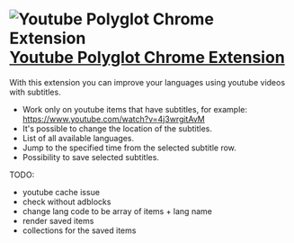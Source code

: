 # ![Youtube Polyglot Chrome Extension](https://raw.githubusercontent.com/no81no/jplist/master/demo/img/common/rocket-50.png) [Youtube Polyglot Chrome Extension](http://jplist.com)

With this extension you can improve your languages using youtube videos with subtitles.

- Work only on youtube items that have subtitles, for example:
https://www.youtube.com/watch?v=4j3wrgitAvM
- It's possible to change the location of the subtitles.
- List of all available languages.
- Jump to the specified time from the selected subtitle row.
- Possibility to save selected subtitles.

TODO:
- youtube cache issue
- check without adblocks
- change lang code to be array of items + lang name
- render saved items
- collections for the saved items